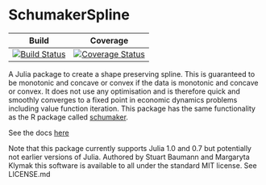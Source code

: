 # SchumakerSpline

| Build | Coverage |
|-------|----------|
| [![Build Status](https://travis-ci.com/s-baumann/SchumakerSpline.jl.svg?branch=master)](https://travis-ci.org/s-baumann/SchumakerSpline.jl) | [![Coverage Status](https://coveralls.io/repos/github/s-baumann/SchumakerSpline.jl/badge.svg?branch=master)](https://coveralls.io/github/s-baumann/SchumakerSpline.jl?branch=master)

A Julia package to create a shape preserving spline. This is guaranteed to be monotonic and concave or convex if the data is monotonic and concave or convex. It does not use any optimisation and is therefore quick and smoothly converges to a fixed point in economic dynamics problems including value function iteration. This package has the same functionality as the R package called [schumaker](https://cran.r-project.org/web/packages/schumaker/index.html).

See the docs [here](https://s-baumann.github.io/SchumakerSpline.jl/)

Note that this package currently supports Julia 1.0 and 0.7 but potentially not earlier versions of Julia. Authored by Stuart Baumann and Margaryta Klymak this software is available to all under the standard MIT license. See LICENSE.md
